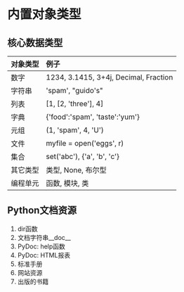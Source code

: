 # 内置对象类型
## 核心数据类型

|对象类型|例子|
|:--- |:--- |
| 数字    | 1234, 3.1415, 3+4j, Decimal, Fraction |
| 字符串   | 'spam', "guido's" |
| 列表    | [1, [2, 'three'], 4] |
| 字典    | {'food':'spam', 'taste':'yum'} |
| 元组    | (1, 'spam', 4, 'U') | 
| 文件    | myfile = open('eggs', r) |
| 集合    | set('abc'), {'a', 'b', 'c'} |
| 其它类型 | 类型, None, 布尔型 |
| 编程单元 | 函数, 模块, 类 |

##
Python文档资源
---
1. dir函数
2. 文档字符串__doc__
3. PyDoc: help函数
4. PyDoc: HTML报表
5. 标准手册
6. 网站资源
7. 出版的书籍
